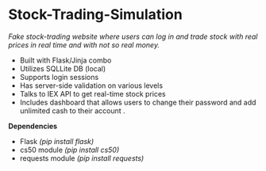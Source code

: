 # Stock-Trading-Simulation
*Fake stock-trading website where users can log in and trade stock with real prices in real time and with not so real money.*

* Built with Flask/Jinja combo
* Utilizes SQLLite DB (local)
* Supports login sessions
* Has server-side validation on various levels
* Talks to IEX API to get real-time stock prices
* Includes dashboard that allows users to change their password and add unlimited cash to their account $.$


**Dependencies**
* Flask *(pip install flask)*
* cs50 module *(pip install cs50)*
* requests module *(pip install requests)*
